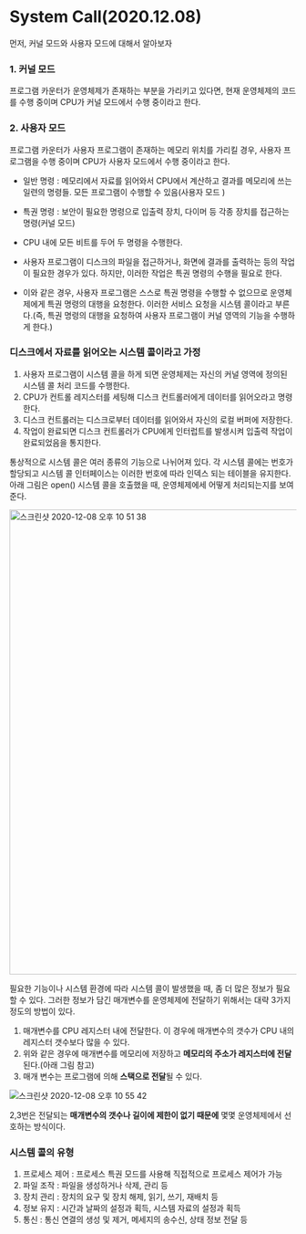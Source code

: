 # System Call(2020.12.08)

먼저, 커널 모드와 사용자 모드에 대해서 알아보자 

### 1. 커널 모드 
프로그램 카운터가 운영체제가 존재하는 부분을 가리키고 있다면, 현재 운영체제의 코드를 수행 중이며 CPU가 커널 모드에서 수행 중이라고 한다. 

### 2. 사용자 모드 
프로그램 카운터가 사용자 프로그램이 존재하는 메모리 위치를 가리킬 경우, 사용자 프로그램을 수행 중이며 CPU가 사용자 모드에서 수행 중이라고 한다. 

- 일반 명령 : 메모리에서 자료를 읽어와서 CPU에서 계산하고 결과를 메모리에 쓰는 일련의 명령들. 모든 프로그램이 수행할 수 있음(사용자 모드 )

- 특권 명령 : 보안이 필요한 명령으로 입출력 장치, 다이머 등 각종 장치를 접근하는 명령(커널 모드)
-  CPU 내에 모든 비트를 두어 두 명령을 수행한다.
-  사용자 프로그램이 디스크의 파일을 접근하거나, 화면에 결과를 출력하는 등의 작업이 필요한 경우가 있다. 하지만, 이러한 작업은 특권 명령의 수행을 필요로 한다. 
-  이와 같은 경우, 사용자 프로그램은 스스로 특권 명령을 수행할 수 없으므로 운영체제에게 특권 명령의 대행을 요청한다. 이러한 서비스 요청을 시스템 콜이라고 부른다.(즉, 특권 명령의 대행을 요청하여 사용자 프로그램이 커널 영역의 기능을 수행하게 한다.)

### 디스크에서 자료를 읽어오는 시스템 콜이라고 가정
1. 사용자 프로그램이 시스템 콜을 하게 되면 운영체제는 자신의 커널 영역에 정의된 시스템 콜 처리 코드를 수행한다. 
2. CPU가 컨트롤 레지스터를 세팅해 디스크 컨트롤러에게 데이터를 읽어오라고 명령한다. 
3. 디스크 컨트롤러는 디스크로부터 데이터를 읽어와서 자신의 로컬 버퍼에 저장한다. 
4. 작업이 완료되면 디스크 컨트롤러가 CPU에게 인터럽트를 발생시켜 입출력 작업이 완료되었음을 통지한다. 

통상적으로 시스템 콜은 여러 종류의 기능으로 나뉘어져 있다. 각 시스템 콜에는 번호가 할당되고 시스템 콜 인터페이스는 이러한 번호에 따라 인덱스 되는 테이블을 유지한다. 아래 그림은 open() 시스템 콜을 호출했을 때, 운영체제에세 어떻게 처리되는지를 보여준다. 

<img width="815" alt="스크린샷 2020-12-08 오후 10 51 38" src="https://user-images.githubusercontent.com/44199159/101492172-f8b70e00-39a7-11eb-8f7a-3d5c8ce2a43e.png">

필요한 기능이나 시스템 환경에 따라 시스템 콜이 발생했을 때, 좀 더 많은 정보가 필요할 수 있다. 그러한 정보가 담긴 매개변수를 운영체제에 전달하기 위해서는 대략 3가지 정도의 방법이 있다. 

1. 매개변수를 CPU 레지스터 내에 전달한다. 이 경우에 매개변수의 갯수가 CPU 내의 레지스터 갯수보다 많을 수 있다. 
2. 위와 같은 경우에 매개변수를 메모리에 저장하고 **메모리의 주소가 레지스터에 전달**된다.(아래 그림 참고)
3. 매개 변수는 프로그램에 의해 **스택으로 전달**될 수 있다. 


![스크린샷 2020-12-08 오후 10 55 42](https://user-images.githubusercontent.com/44199159/101492792-8561cc00-39a8-11eb-82a1-a58cdd08dc94.png)


2,3번은 전달되는 **매개변수의 갯수나 길이에 제한이 없기 때문에** 몇몇 운영체제에서 선호하는 방식이다. 

### 시스템 콜의 유형
1. 프로세스 제어 : 프로세스 특권 모드를 사용해 직접적으로 프로세스 제어가 가능 
2. 파일 조작 : 파일을 생성하거나 삭제, 관리 등 
3. 장치 관리 : 장치의 요구 및 장치 해제, 읽기, 쓰기, 재배치 등 
4. 정보 유지 : 시간과 날짜의 설정과 획득, 시스템 자료의 설정과 획득 
5. 통신 : 통신 연결의 생성 및 제거, 메세지의 송수신, 상태 정보 전달 등 


